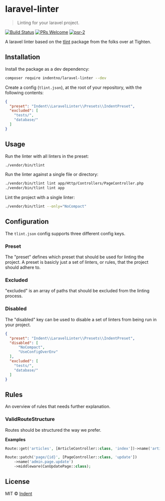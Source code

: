 # laravel-linter

> Linting for your laravel project.

[![Build Status](https://travis-ci.com/indentno/laravel-linter.svg?branch=master)](https://travis-ci.com/indentno/laravel-linter)
[![PRs Welcome](https://img.shields.io/badge/PRs-welcome-brightgreen.svg)](http://makeapullrequest.com)
[![psr-2](https://img.shields.io/badge/code_style-PSR_2-blue.svg)](http://www.php-fig.org/psr/psr-2/)

A laravel linter based on the [tlint](https://github.com/tighten/tlint) package from the folks over at Tighten.


## Installation

Install the package as a dev dependency:

```bash
composer require indentno/laravel-linter --dev
```

Create a config (`tlint.json`), at the root of your repository, with the following contents:

```json
{
  "preset": "Indent\\LaravelLinter\\Presets\\IndentPreset",
  "excluded": [
    "tests/",
    "database/"
  ]
}
```

## Usage

Run the linter with all linters in the preset:

```bash
./vendor/bin/tlint
```

Run the linter against a single file or directory:

```bash
./vendor/bin/tlint lint app/Http/Controllers/PageController.php
./vendor/bin/tlint lint app
```

Lint the project with a single linter:

```bash
./vendor/bin/tlint --only="NoCompact"
```

## Configuration

The `tlint.json` config supports three different config keys.

### Preset

The "preset" defines which preset that should be used for linting the project. A preset is basicly just a set of linters, or rules, that the project should adhere to.

### Excluded

"excluded" is an array of paths that should be excluded from the linting process.

### Disabled

The "disabled" key can be used to disable a set of linters from being run in your project.

```json
{
  "preset": "Indent\\LaravelLinter\\Presets\\IndentPreset",
  "disabled": [
      "NoCompact",
      "UseConfigOverEnv"
  ],
  "excluded": [
    "tests/",
    "database/"
  ]
}
```

## Rules

An overview of rules that needs further explanation.

### ValidRouteStructure

Routes should be structured the way we prefer.

**Examples**
```php
Route::get('articles', [ArticleController::class, 'index'])->name('article.index');

Route::patch('page/{id}', [PageController::class, 'update'])
    ->name('admin.page.update')
    ->middleware(CanUpdatePage::class);
```

## License

MIT © [Indent](https://indent.no/)
